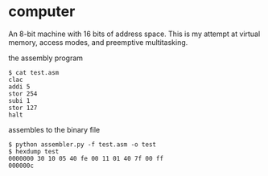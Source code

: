 # computer

An 8-bit machine with 16 bits of address space. This is my attempt 
at virtual memory, access modes, and preemptive multitasking.

the assembly program

    $ cat test.asm
    clac
    addi 5
    stor 254
    subi 1
    stor 127
    halt


assembles to the binary file
    
    $ python assembler.py -f test.asm -o test
    $ hexdump test
    0000000 30 10 05 40 fe 00 11 01 40 7f 00 ff            
    000000c
